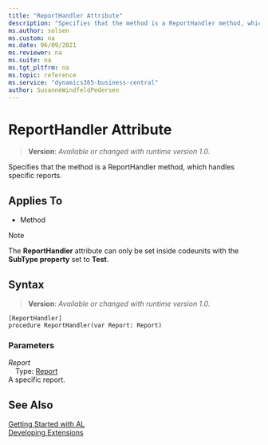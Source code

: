 ```yaml
---
title: "ReportHandler Attribute"
description: "Specifies that the method is a ReportHandler method, which handles specific reports."
ms.author: solsen
ms.custom: na
ms.date: 06/09/2021
ms.reviewer: na
ms.suite: na
ms.tgt_pltfrm: na
ms.topic: reference
ms.service: "dynamics365-business-central"
author: SusanneWindfeldPedersen
---
```

[//]: # (START>DO_NOT_EDIT)
[//]: # (IMPORTANT:Do not edit any of the content between here and the END>DO_NOT_EDIT.)
[//]: # (Any modifications should be made in the .xml files in the ModernDev repo.)

# ReportHandler Attribute
> **Version**: _Available or changed with runtime version 1.0._

Specifies that the method is a ReportHandler method, which handles specific reports.


## Applies To

- Method

> [!NOTE]
> The **ReportHandler** attribute can only be set inside codeunits with the **SubType property** set to **Test**.

## Syntax

> **Version**: _Available or changed with runtime version 1.0._

```
[ReportHandler]
procedure ReportHandler(var Report: Report)
```

### Parameters
*Report*  
&emsp;Type: [Report](../methods-auto/report/report-data-type.md)  
A specific report.


[//]: # (IMPORTANT: END>DO_NOT_EDIT)
## See Also  
[Getting Started with AL](../devenv-get-started.md)  
[Developing Extensions](../devenv-dev-overview.md)  